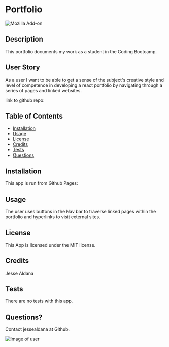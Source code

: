 # Portfolio

  ![Mozilla Add-on](https://img.shields.io/amo/v/blue?color=blue&label=React%20Portfolio&logoColor=white)
  
 ## Description
 
This portfolio documents my work as a student in the Coding Bootcamp. 

 ## User Story

As a user I want to be able to get a sense of the subject's creative style and level of competence in developing a react portfolio by navigating through a series of pages and linked websites.

link to github repo: 
 
 ## Table of Contents
  * [Installation](#Installation)
  * [Usage](#Usage)
  * [License](#license)
  * [Credits](#credits)
  * [Tests](#tests)
  * [Questions](#questions)
 ## Installation

This app is run from Github Pages:  



 ## Usage
 
The user uses buttons in the Nav bar to traverse linked pages within the portfolio and hyperlinks to visit external sites.

 ## License
 
 This App is licensed under the MIT license.

 ## Credits
 
 Jesse Aldana

 ## Tests
 
 There are no tests with this app.

 ## Questions?
 
 Contact jessealdana at Github.
 
 ![Image of user](https://avatars0.githubusercontent.com/u/61436744?v=4)